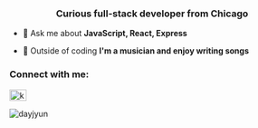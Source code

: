 
<h3 align="center">Curious full-stack developer from Chicago</h3>

<p align="left"></p>

- 💬 Ask me about **JavaScript, React, Express**

- 🎹 Outside of coding **I'm a musician and enjoy writing songs**

<h3 align="left">Connect with me:</h3> 
<p align="left">
<a href="https://linkedin.com/in/kevinbarrios12" target="blank"><img align="center" src="https://raw.githubusercontent.com/rahuldkjain/github-profile-readme-generator/master/src/images/icons/Social/linked-in-alt.svg" alt="kevinbarrios12" height="20" width="30" /></a>
</p>



<p><img align="left" src="https://github-readme-stats.vercel.app/api/top-langs?username=dayjyun&show_icons=true&tile_color=ffffff&icon_color=bb2acf&text_color=daf7dc&bg_color=151515&locale=en&layout=compact" alt="dayjyun" /></p>


